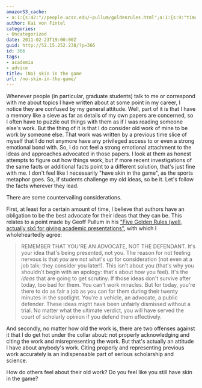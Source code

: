 ```yaml
---
amazonS3_cache:
- a:1:{s:42:"//people.ucsc.edu/~pullum/goldenrules.html";a:1:{s:9:"timestamp";i:1502662406;}}
author: Kai von Fintel
categories:
- Uncategorized
date: 2011-02-23T19:00:00Z
guid: http://52.15.252.238/?p=366
id: 366
tags:
- academia
- advice
title: (No) skin in the game
url: /no-skin-in-the-game/
---
```


Whenever people (in particular, graduate students) talk to me or correspond with me about topics I have written about at some point in my career, I notice they are confused by my general attitude. Well, part of it is that I have a memory like a sieve as far as details of my own papers are concerned, so I often have to puzzle out things with them as if I was reading someone else's work. But the thing of it is that I do consider old work of mine to be work by someone else. That work was written by a previous time slice of myself that I do not anymore have any privileged access to or even a strong emotional bond with. So, I do not feel a strong emotional attachment to the ideas and approaches advocated in those papers. I look at them as honest attempts to figure out how things work, but if more recent investigations of the same facts or additional facts point to a different solution, that's just fine with me. I don't feel like I necessarily "have skin in the game", as the sports metaphor goes. So, if students challenge my old ideas, so be it. Let's follow the facts wherever they lead.

There are some countervailing considerations.

First, at least for a certain amount of time, I believe that authors have an obligation to be the best advocate for their ideas that they can be. This relates to a point made by Geoff Pullum in his ["Five Golden Rules (well, actually six) for giving academic presentations"](http://people.ucsc.edu/~pullum/goldenrules.html), with which I wholeheartedly agree:

> REMEMBER THAT YOU'RE AN ADVOCATE, NOT THE DEFENDANT. It's your idea that's being presented, not you. The reason for not feeling nervous is that *you* are not what's up for consideration (not even at a job talk; they consider you later!). This isn't about you (that's why you shouldn't begin with an apology: that's about how you feel). It's the *ideas* that are going to get scrutiny. If those ideas don't survive after today, too bad for them. You can't work miracles. But for today, you're there to do as fair a job as you can for them during their twenty minutes in the spotlight. You're a vehicle, an advocate, a public defender. These ideas might have been unfairly dismissed without a trial. No matter what the ultimate verdict, you will have served the court of scholarly opinion if you defend them effectively.

And secondly, no matter how old the work is, there are two offenses against it that I do get hot under the collar about: not properly acknowledging and citing the work and misrepresenting the work. But that's actually an attitude I have about anybody's work. Citing properly and representing previous work accurately is an indispensable part of serious scholarship and science.

How do others feel about their old work? Do you feel like you still have skin in the game?
